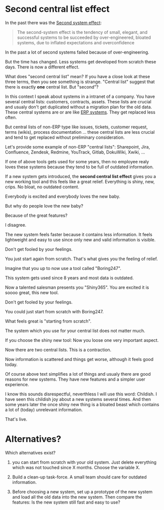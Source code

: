# Second central list effect

In the past there was the [Second system effect](https://en.wikipedia.org/wiki/Second-system_effect):

> The second-system effect is the tendency of small, elegant, and successful systems to be succeeded by over-engineered,
> bloated systems, due to inflated expectations and overconfidence

In the past a lot of second systems failed because of over-engineering.

But the time has changed. Less systems get developed from scratch these days. There is now a different effect.

What does "second central list" mean? If you have a close look at these three terms, then you see something is strange. "Central list" suggest that there is exactly **one** central list. But "second"?

In this context I speak about systems in a intranet of a company. You have several central lists: customers, contracts, assets. These lists are crucial and usualy don't get duplicated without a migration plan for the old data. These central systems are or are like [ERP systems](https://en.wikipedia.org/wiki/Enterprise_resource_planning). They get replaced less often.

But central lists of non-ERP type like issues, tickets, customer request, terms (wikis), process documentation ... these central lists are less crucial and tend to get replaced without preliminary consideration.

Let's provide some example of non-ERP "central lists": Sharepoint, Jira, Confluence, Zendesk, Redmine, YouTrack, Gitlab, DokuWiki, Xwiki, ...

If one of above tools gets used for some years, then no employee realy loves these systems because they tend to be full of outdated information.

If a new system gets introduced, the **second central list effect** gives you a new working tool and this feels like a great relief. Everything is shiny, new, crips. No bloat, no outdated content.

Everybody is excited and everybody loves the new baby.

But why do people love the new baby?

Because of the great features?

I disagree. 

The new system feels faster because it contains less information. It feels lightweight and easy to use
since only new and valid information is visible.

Don't get fooled by your feelings.

You just start again from scratch. That's what gives you the feeling of relief.

Imagine that you up to now use a tool called "Boring247".

This system gets used since 8 years and most data is outdated.

Now a talented salesman presents you "Shiny365". You are excited it is soooo great, this new tool.


Don't get fooled by your feelings.

You could just start from scratch with Boring247.

What feels great is "starting from scratch".

The system which you use for your central list does not matter much.

If you choose the shiny new tool: Now you loose one very important aspect.

Now there are two central lists. This is a contraction.

Now information is scattered and things get worse, although it feels good today.

Of course above text simplifies a lot of things and usualy there are good reasons for new systems.
They have new features and a simpler user experience.

I know this sounds disrespectful, neverthless I will use this word: Childish. I have seen
this childish joy about a new systems several times. And then some years later
the once shiny new thing is a bloated beast which contains a lot of (today) unrelevant information.

That's live.

# Alternatives?

Which alternatives exist?

1) you can start from scratch with your old system. Just delete everything which was not touched since X months. Choose the variable X.

2) Build a clean-up task-force. A small team should care for outdated information.

3) Before choosing a new system, set up a prototype of the new system and load all the old data into the new system. Then compare the features: Is the new system still fast and easy to use?

